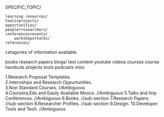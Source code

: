 SPECIFIC_TOPIC/

    learning resources/
    tools+projects/
    opportunities/
    people+researchers/
    conferences+events/
        workshops+talks/ 
    references/



catagories of information available

books 
research papers 
blogs/ text content 
youtube videos 
courses 
course handouts
projects 
tools 
podcasts 
misc 


















1.Research Proposal Templates.      
2.Internships and Research Oppurtunities.     
3.Non Standard Courses.   //Ambiguous    
4.Coursera,Edx and Easily Available Moocs.     //Ambiguous 
5.Talks and Imp Conferences.        //Ambiguous 
6.Books.  //sub-section
7.Research Papers.  //sub-section 
8.Researcher Profiles.   //sub-section 
9.Design.
10.Developer Tools and Tech.  //Ambiguous


